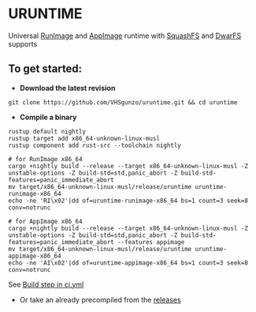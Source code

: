 # URUNTIME
Universal [RunImage](https://github.com/VHSgunzo/runimage) and [AppImage](https://appimage.org/) runtime with [SquashFS](https://docs.kernel.org/filesystems/squashfs.html) and [DwarFS](https://github.com/mhx/dwarfs) supports

## To get started:
* **Download the latest revision**
```
git clone https://github.com/VHSgunzo/uruntime.git && cd uruntime
```

* **Compile a binary**
```
rustup default nightly
rustup target add x86_64-unknown-linux-musl
rustup component add rust-src --toolchain nightly

# for RunImage x86_64
cargo +nightly build --release --target x86_64-unknown-linux-musl -Z unstable-options -Z build-std=std,panic_abort -Z build-std-features=panic_immediate_abort
mv target/x86_64-unknown-linux-musl/release/uruntime uruntime-runimage-x86_64
echo -ne 'RI\x02'|dd of=uruntime-runimage-x86_64 bs=1 count=3 seek=8 conv=notrunc

# for AppImage x86_64
cargo +nightly build --release --target x86_64-unknown-linux-musl -Z unstable-options -Z build-std=std,panic_abort -Z build-std-features=panic_immediate_abort --features appimage
mv target/x86_64-unknown-linux-musl/release/uruntime uruntime-appimage-x86_64
echo -ne 'AI\x02'|dd of=uruntime-appimage-x86_64 bs=1 count=3 seek=8 conv=notrunc
```
See [Build step in ci.yml](https://github.com/VHSgunzo/uruntime/blob/main/.github/workflows/ci.yml#L34)

* Or take an already precompiled from the [releases](https://github.com/VHSgunzo/uruntime/releases)
